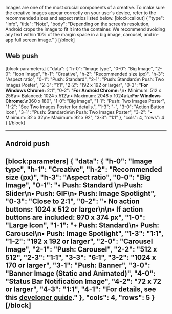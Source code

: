 Images are one of the most crucial components of a creative. To make sure the creative images appear correctly on your user's device, refer to the recommended sizes and aspect ratios listed below.
[block:callout]
{
  "type": "info",
  "title": "Note",
  "body": "Depending on the screen’s resolution, Android crops the image to fit it into the container. We recommend avoiding any text within 10% of the margin space in a big image, carousel, and in-app full screen image."
}
[/block]
## Web push

[block:parameters]
{
  "data": {
    "h-0": "Image type",
    "0-0": "Big Image",
    "2-0": "Icon Image",
    "h-1": "Creative",
    "h-2": "Recommended size (px)",
    "h-3": "Aspect ratio",
    "0-1": "Push: Standard",
    "2-1": "Push: Standard\n Push: Two Images Poster",
    "2-3": "1:1",
    "2-2": "192 x 192 or larger",
    "0-3": "**For Windows Chrome:** 2:1",
    "0-2": "**For Android Chrome:** \n• Minimum: 512 x 256\n• Balanced: 1024 x 512\n• Maximum: 2048 x 1024\n\n**For Windows Chrome:**\n360 x 180",
    "1-0": "Big Image",
    "1-1": "Push: Two Images Poster",
    "1-2": "See Two Images Poster for details.",
    "1-3": "-",
    "3-0": "Action Button Icon",
    "3-1": "Push: Standard\n\n Push: Two Images Poster",
    "3-2": "• Minimum: 32 x 32\n• Maximum: 92 x 92",
    "3-3": "1:1"
  },
  "cols": 4,
  "rows": 4
}
[/block]

---

## Android push
[block:parameters]
{
  "data": {
    "h-0": "Image type",
    "h-1": "Creative",
    "h-2": "Recommended size (px)",
    "h-3": "Aspect ratio",
    "0-0": "Big Image",
    "0-1": "• Push: Standard \n•Push: Slider\n• Push: GIF\n• Push: Image Spotlight",
    "0-3": "Close to 2:1",
    "0-2": "• No action buttons: 1024 x 512 or larger\n\n• If action buttons are included: 970 x 374 px",
    "1-0": "Large Icon",
    "1-1": "• Push: Standard\n• Push: Carousel\n• Push: Image Spotlight",
    "1-3": "1:1",
    "1-2": "192 x 192 or larger",
    "2-0": "Carousel Image",
    "2-1": "Push: Carousel",
    "2-2": "512 x 512",
    "2-3": "1:1",
    "3-3": "6:1",
    "3-2": "1024 x 170 or larger",
    "3-1": "Push: Banner",
    "3-0": "Banner Image (Static and Animated)",
    "4-0": "Status Bar Notification Image",
    "4-2": "72 x 72 or larger",
    "4-3": "1:1",
    "4-1": "For details, see this [developer guide](doc:customizing-push-notification-images)."
  },
  "cols": 4,
  "rows": 5
}
[/block]
---
